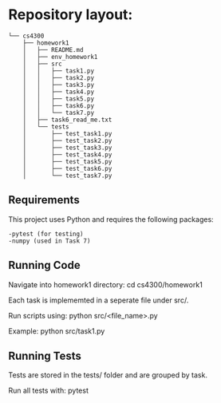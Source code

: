 # Repository layout:

```.
└── cs4300
    ├── homework1
    │   ├── README.md
    │   ├── env_homework1
    │   ├── src
    │   │   ├── task1.py
    │   │   ├── task2.py
    │   │   ├── task3.py
    │   │   ├── task4.py
    │   │   ├── task5.py
    │   │   ├── task6.py
    │   │   └── task7.py
    │   ├── task6_read_me.txt
    │   └── tests
    │       ├── test_task1.py
    │       ├── test_task2.py
    │       ├── test_task3.py
    │       ├── test_task4.py
    │       ├── test_task5.py
    │       ├── test_task6.py
    │       └── test_task7.py
```

## Requirements
This project uses Python and requires the following packages:

    -pytest (for testing)
    -numpy (used in Task 7)


## Running Code

Navigate into homework1 directory:
cd cs4300/homework1

Each task is implememted in a seperate file under src/. 

Run scripts using:
python src/<file_name>.py

Example:
python src/task1.py


## Running Tests

Tests are stored in the tests/ folder and are grouped by task.

Run all tests with:
pytest
